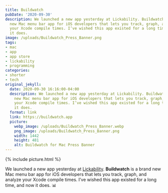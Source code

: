 ```yaml
---
title: Buildwatch
pubDate: '2020-09-30'
description: We launched a new app yesterday at Lickability. Buildwatch is a brand
  new Mac menu bar app for iOS developers that lets you track, graph, and analyze
  your Xcode compile times. I’ve wished this app existed for a long time, and now
  it does.
image: /uploads/Buildwatch_Press_Banner.png
tags:
- mac
- app
- app store
- lickability
- programming
categories:
- shorter
- tech
original_jekyll:
  date: 2020-09-30 16:16:00-04:00
  description: We launched a new app yesterday at Lickability. Buildwatch is a brand
    new Mac menu bar app for iOS developers that lets you track, graph, and analyze
    your Xcode compile times. I’ve wished this app existed for a long time, and now
    it does.
  format: link
  link: https://buildwatch.app
  picture:
    webp_image: /uploads/Buildwatch_Press_Banner.webp
    png_image: /uploads/Buildwatch_Press_Banner.png
    width: 1442
    height: 481
    alt: Buildwatch for Mac Press Banner
---
```


{% include picture.html %}

We launched a new app yesterday at [Lickability](https://lickability.com). **Buildwatch** is a brand new Mac menu bar app for iOS developers that lets you track, graph, and analyze your Xcode compile times. I’ve wished this app existed for a long time, and now it does. 📊